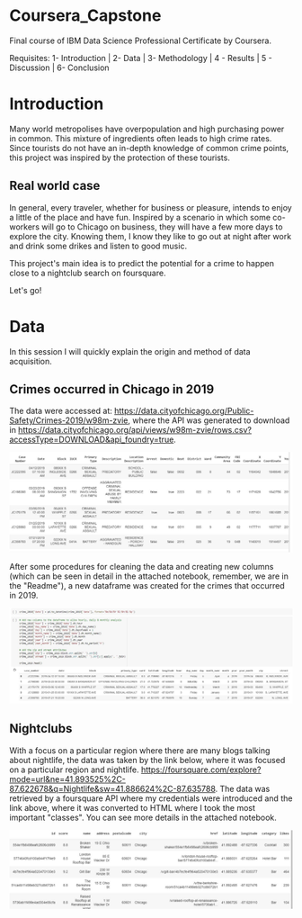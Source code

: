 # Coursera_Capstone
Final course of IBM Data Science Professional Certificate by Coursera.

Requisites:
1- Introduction | 2- Data | 3- Methodology | 4 - Results | 5 - Discussion | 6- Conclusion
# Introduction 
Many world metropolises have overpopulation and high purchasing power in common. This mixture of ingredients often leads to high crime rates.
Since tourists do not have an in-depth knowledge of common crime points, this project was inspired by the protection of these tourists.

## Real world case

In general, every traveler, whether for business or pleasure, intends to enjoy a little of the place and have fun.
Inspired by a scenario in which some co-workers will go to Chicago on business, they will have a few more days to explore the city. Knowing them, I know they like to go out at night after work and drink some drikes and listen to good music.

This project's main idea is to predict the potential for a crime to happen close to a nightclub search on foursquare.

Let's go!

# Data
In this session I will quickly explain the origin and method of data acquisition.

## Crimes occurred in Chicago in 2019 
The data were accessed at: https://data.cityofchicago.org/Public-Safety/Crimes-2019/w98m-zvie, where the API was generated to download in https://data.cityofchicago.org/api/views/w98m-zvie/rows.csv?accessType=DOWNLOAD&api_foundry=true.

![df_top_venues](capstone_images/original_crimes.JPG)

After some procedures for cleaning the data and creating new columns (which can be seen in detail in the attached notebook, remember, we are in the "Readme"), a new dataframe was created for the crimes that occurred in 2019.

![df_top_venues](capstone_images/crime_2019.JPG)

## Nightclubs
With a focus on a particular region where there are many blogs talking about nightlife, the data was taken by the link below, where it was focused on a particular region and nightlife.
https://foursquare.com/explore?mode=url&ne=41.893525%2C-87.622678&q=Nightlife&sw=41.886624%2C-87.635788.
The data was retrieved by a foursquare API where my credentials were introduced and the link above, where it was converted to HTML where I took the most important "classes".
You can see more details in the attached notebook.

![df_top_venues](capstone_images/df_top_venues.JPG)


